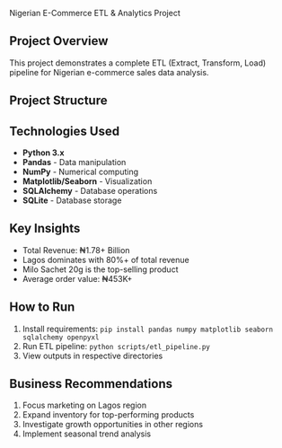 Nigerian E-Commerce ETL & Analytics Project

##  Project Overview
This project demonstrates a complete ETL (Extract, Transform, Load) pipeline for Nigerian e-commerce sales data analysis.

##  Project Structure
##  Technologies Used
- **Python 3.x**
- **Pandas** - Data manipulation
- **NumPy** - Numerical computing
- **Matplotlib/Seaborn** - Visualization
- **SQLAlchemy** - Database operations
- **SQLite** - Database storage

##  Key Insights
- Total Revenue: ₦1.78+ Billion
- Lagos dominates with 80%+ of total revenue
- Milo Sachet 20g is the top-selling product
- Average order value: ₦453K+

##  How to Run
1. Install requirements: `pip install pandas numpy matplotlib seaborn sqlalchemy openpyxl`
2. Run ETL pipeline: `python scripts/etl_pipeline.py`
3. View outputs in respective directories

## Business Recommendations
1. Focus marketing on Lagos region
2. Expand inventory for top-performing products
3. Investigate growth opportunities in other regions
4. Implement seasonal trend analysis
